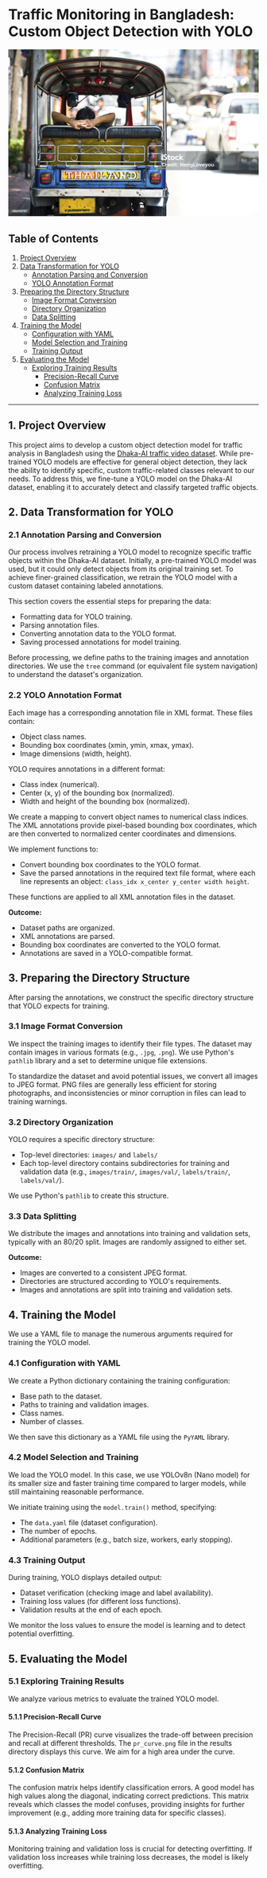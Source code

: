 # Traffic Monitoring in Bangladesh: Custom Object Detection with YOLO
![](https://github.com/SawsanYusuf/Traffic-Monitoring-in-Bangladesh/blob/main/Traffic.jpg)

## Table of Contents

1.  [Project Overview](#project-overview)
2.  [Data Transformation for YOLO](#data-transformation-for-yolo)
    * [Annotation Parsing and Conversion](#annotation-parsing-and-conversion)
    * [YOLO Annotation Format](#yolo-annotation-format)
3.  [Preparing the Directory Structure](#preparing-the-directory-structure)
    * [Image Format Conversion](#image-format-conversion)
    * [Directory Organization](#directory-organization)
    * [Data Splitting](#data-splitting)
4.  [Training the Model](#training-the-model)
    * [Configuration with YAML](#configuration-with-yaml)
    * [Model Selection and Training](#model-selection-and-training)
    * [Training Output](#training-output)
5.  [Evaluating the Model](#evaluating-the-model)
    * [Exploring Training Results](#exploring-training-results)
        * [Precision-Recall Curve](#precision-recall-curve)
        * [Confusion Matrix](#confusion-matrix)
        * [Analyzing Training Loss](#analyzing-training-loss)

---

## 1. Project Overview <a name="project-overview"></a>

This project aims to develop a custom object detection model for traffic analysis in Bangladesh using the [Dhaka-AI traffic video dataset](https://www.kaggle.com/datasets/rifat963/dhakaai-dhaka-based-traffic-detection-dataset?select=train). While pre-trained YOLO models are effective for general object detection, they lack the ability to identify specific, custom traffic-related classes relevant to our needs. To address this, we fine-tune a YOLO model on the Dhaka-AI dataset, enabling it to accurately detect and classify targeted traffic objects.

## 2. Data Transformation for YOLO <a name="data-transformation-for-yolo"></a>

### 2.1 Annotation Parsing and Conversion <a name="annotation-parsing-and-conversion"></a>

Our process involves retraining a YOLO model to recognize specific traffic objects within the Dhaka-AI dataset. Initially, a pre-trained YOLO model was used, but it could only detect objects from its original training set. To achieve finer-grained classification, we retrain the YOLO model with a custom dataset containing labeled annotations.

This section covers the essential steps for preparing the data:

* Formatting data for YOLO training.
* Parsing annotation files.
* Converting annotation data to the YOLO format.
* Saving processed annotations for model training.

Before processing, we define paths to the training images and annotation directories. We use the `tree` command (or equivalent file system navigation) to understand the dataset's organization.

### 2.2 YOLO Annotation Format <a name="yolo-annotation-format"></a>

Each image has a corresponding annotation file in XML format. These files contain:

* Object class names.
* Bounding box coordinates (xmin, ymin, xmax, ymax).
* Image dimensions (width, height).

YOLO requires annotations in a different format:

* Class index (numerical).
* Center (x, y) of the bounding box (normalized).
* Width and height of the bounding box (normalized).

We create a mapping to convert object names to numerical class indices. The XML annotations provide pixel-based bounding box coordinates, which are then converted to normalized center coordinates and dimensions.

We implement functions to:

* Convert bounding box coordinates to the YOLO format.
* Save the parsed annotations in the required text file format, where each line represents an object: `class_idx x_center y_center width height`.

These functions are applied to all XML annotation files in the dataset.

**Outcome:**

* Dataset paths are organized.
* XML annotations are parsed.
* Bounding box coordinates are converted to the YOLO format.
* Annotations are saved in a YOLO-compatible format.

## 3. Preparing the Directory Structure <a name="preparing-the-directory-structure"></a>

After parsing the annotations, we construct the specific directory structure that YOLO expects for training.

### 3.1 Image Format Conversion <a name="image-format-conversion"></a>

We inspect the training images to identify their file types. The dataset may contain images in various formats (e.g., `.jpg`, `.png`). We use Python's `pathlib` library and a set to determine unique file extensions.

To standardize the dataset and avoid potential issues, we convert all images to JPEG format. PNG files are generally less efficient for storing photographs, and inconsistencies or minor corruption in files can lead to training warnings.

### 3.2 Directory Organization <a name="directory-organization"></a>

YOLO requires a specific directory structure:

* Top-level directories: `images/` and `labels/`
* Each top-level directory contains subdirectories for training and validation data (e.g., `images/train/`, `images/val/`, `labels/train/`, `labels/val/`).

We use Python's `pathlib` to create this structure.

### 3.3 Data Splitting <a name="data-splitting"></a>

We distribute the images and annotations into training and validation sets, typically with an 80/20 split. Images are randomly assigned to either set.

**Outcome:**

* Images are converted to a consistent JPEG format.
* Directories are structured according to YOLO's requirements.
* Images and annotations are split into training and validation sets.

## 4. Training the Model <a name="training-the-model"></a>

We use a YAML file to manage the numerous arguments required for training the YOLO model.

### 4.1 Configuration with YAML <a name="configuration-with-yaml"></a>

We create a Python dictionary containing the training configuration:

* Base path to the dataset.
* Paths to training and validation images.
* Class names.
* Number of classes.

We then save this dictionary as a YAML file using the `PyYAML` library.

### 4.2 Model Selection and Training <a name="model-selection-and-training"></a>

We load the YOLO model. In this case, we use YOLOv8n (Nano model) for its smaller size and faster training time compared to larger models, while still maintaining reasonable performance.

We initiate training using the `model.train()` method, specifying:

* The `data.yaml` file (dataset configuration).
* The number of epochs.
* Additional parameters (e.g., batch size, workers, early stopping).

### 4.3 Training Output <a name="training-output"></a>

During training, YOLO displays detailed output:

* Dataset verification (checking image and label availability).
* Training loss values (for different loss functions).
* Validation results at the end of each epoch.

We monitor the loss values to ensure the model is learning and to detect potential overfitting.

## 5. Evaluating the Model <a name="evaluating-the-model"></a>

### 5.1 Exploring Training Results <a name="exploring-training-results"></a>

We analyze various metrics to evaluate the trained YOLO model.

#### 5.1.1 Precision-Recall Curve <a name="precision-recall-curve"></a>

The Precision-Recall (PR) curve visualizes the trade-off between precision and recall at different thresholds. The `pr_curve.png` file in the results directory displays this curve. We aim for a high area under the curve.

#### 5.1.2 Confusion Matrix <a name="confusion-matrix"></a>

The confusion matrix helps identify classification errors. A good model has high values along the diagonal, indicating correct predictions. This matrix reveals which classes the model confuses, providing insights for further improvement (e.g., adding more training data for specific classes).

#### 5.1.3 Analyzing Training Loss <a name="analyzing-training-loss"></a>

Monitoring training and validation loss is crucial for detecting overfitting. If validation loss increases while training loss decreases, the model is likely overfitting.
